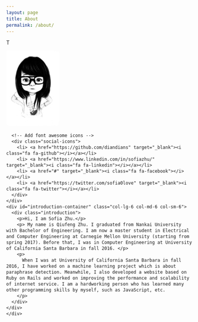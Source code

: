 ```yaml
---
layout: page
title: About
permalink: /about/
---
```


T<div id="main-content" class="container">
    <div class="row">
    <div id="profile-container" class="col-lg-6 col-md-6 col-sm-6">
      <div class="jumbotron">
        <img src="/images/profile2_768.jpg" alt="Profile Picture" class="img-responsive visible-xs">
      </div><!-- End of jumbotron -->
      
      <!-- Add font awesome icons -->
      <div class="social-icons">
        <li> <a href="https://github.com/diandians" target="_blank"><i class="fa fa-github"></i></a></li> 
        <li> <a href="https://www.linkedin.com/in/sofiazhu/" target="_blank"><i class="fa fa-linkedin"></i></a></li> 
        <li> <a href="#" target="_blank"><i class="fa fa-facebook"></i></a></li> 
        <li> <a href="https://twitter.com/sofia0love" target="_blank"><i class="fa fa-twitter"></i></a></li>
      </div>
    </div>
    <div id="introduction-container" class="col-lg-6 col-md-6 col-sm-6">
      <div class="introduction">
        <p>Hi, I am Sofia Zhu.</p>
        <p> My name is Qiufeng Zhu. I graduated from Nankai University with Bachelor of Engineering. I am now a master student in Electrical and Computer Engineering at Carnegie Mellon University (starting from spring 2017). Before that, I was in Computer Engineering at University of California Santa Barbara in fall 2016. </p>
        <p>
          When I was at University of California Santa Barbara in fall 2016, I have worked on a machine learning project which is about paraphrase detection. Meanwhile, I also developed a website based on Ruby on Rails and worked on improving the performance and scalability of internet service. I am a hardworking person who has learned many other programming skills by myself, such as JavaScript, etc.
        </p>
      </div>
    </div>
    </div>
  </div> <!-- End of main-content -->
